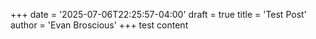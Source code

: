 +++
date = '2025-07-06T22:25:57-04:00'
draft = true
title = 'Test Post'
author = 'Evan Broscious'
+++
test content